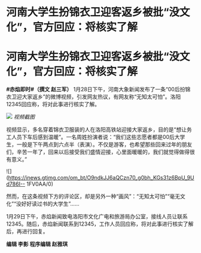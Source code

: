 # 河南大学生扮锦衣卫迎客返乡被批“没文化”，官方回应：将核实了解

# 河南大学生扮锦衣卫迎客返乡被批“没文化”，官方回应：将核实了解

**#赤焰即时#（撰文 赵三军）**
1月28日下午，河南大象新闻发布了一条“00后扮锦衣卫迎大家返乡”的微博视频，引发网友热议，有网友称“无知太可怕”。洛阳12345回应称，将对此事进行核实了解。

![](https://inews.gtimg.com/om_bt/Ox5l36M74fRMxWqsvdyBjQ7yzy0oSCAiIzbClNyQ5w-VEAA/1000)
_视频截图_

视频显示，多名穿着锦衣卫服装的人在洛阳高铁站迎接大家返乡，目的是“想让务工人员下车后感到温暖”。一名周姓扮演者说：“我们这些志愿者都是00后大学生，一般是下午两点到六点半（表演）。不仅是游客，也希望那些回来过年的朋友们，辛苦一年了，回来以后接受我们盛情迎接，心里面暖暖的，我们就觉得做得很有意义。”

![](https://inews.gtimg.com/om_bt/O9ndkJJ6aQCzn70_g0bh_KGs31z6BpU_9Ud786I--
1FV0AA/0)

然而，在这条视频下方的评论区，却是另外一种“画风”：“无知太可怕”“毫无文化”“没好好读过书的大学生”……

1月29日下午，赤焰新闻致电洛阳市文化广电和旅游局办公室，接线人员让联系12345。随后，赤焰新闻联系到12345，工作人员回应称，将对此事进行核实了解后，再进行回复。

**编辑 李影 程序编辑 赵雅琪**

